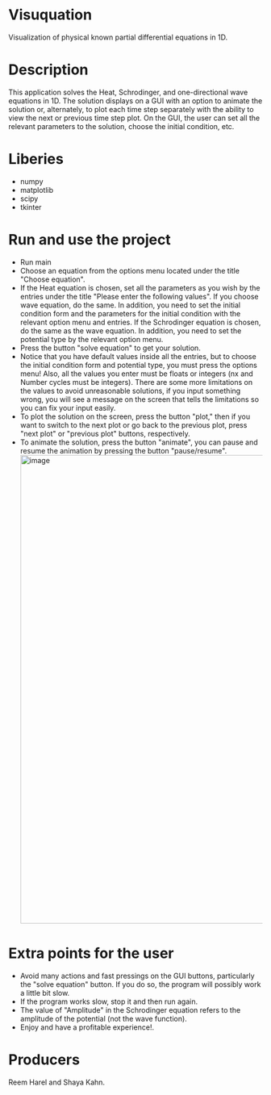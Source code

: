 # Visuquation
Visualization of physical known partial differential equations in 1D.
# Description
This application solves the Heat, Schrodinger, and one-directional wave equations in 1D. The solution displays on a GUI with an option to animate the solution or,
alternately, to plot each time step separately with the ability to view the next or previous time step plot. On the GUI, the user can set all the relevant parameters 
to the solution, choose the initial condition, etc.
# Liberies
- numpy
- matplotlib
- scipy
- tkinter
# Run and use the project
- Run main
- Choose an equation from the options menu located under the title "Choose equation".
- If the Heat equation is chosen, set all the parameters as you wish by the entries under the title "Please enter the following values".
  If you choose wave equation, do the same. In addition, you need to set the initial condition form and the parameters for the initial 
  condition with the relevant option menu and entries.
  If the Schrodinger equation is chosen, do the same as the wave equation. In addition, you need to set the potential type by the relevant option menu.
- Press the button "solve equation" to get your solution.  
- Notice that you have default values inside all the entries, but to choose the initial condition form and potential type, you must press the options menu!
  Also, all the values you enter must be floats or integers (nx and Number cycles must be integers). There are some more limitations on the values to avoid 
  unreasonable solutions, if you input something wrong, you will see a message on the screen that tells the limitations so you can fix your input easily. 
- To plot the solution on the screen, press the button "plot," then if you want to switch to the next plot or go back to the previous plot, press "next plot" or
  "previous plot" buttons, respectively.
- To animate the solution, press the button "animate", you can pause and resume the animation by pressing the button "pause/resume".
  <img width="929" alt="image" src="https://user-images.githubusercontent.com/102433115/183098970-701d70e2-53f5-4f83-ab00-778d7af9c5c7.png">
# Extra points for the user
- Avoid many actions and fast pressings on the GUI buttons, particularly the "solve equation" button. If you do so, the program will possibly work
  a little bit slow.
- If the program works slow, stop it and then run again.
- The value of "Amplitude" in the Schrodinger equation refers to the amplitude of the potential (not the wave function).
- Enjoy and have a profitable experience!.  
# Producers
Reem Harel and Shaya Kahn.
